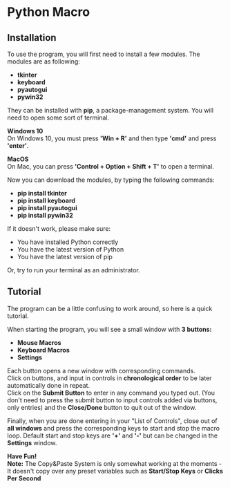 # Python Macro

## Installation  

To use the program, you will first need to install a few modules. The modules are as following:  

* **tkinter** 
* **keyboard**
* **pyautogui** 
* **pywin32**  

They can be installed with **pip**, a package-management system. You will need to open some sort of terminal.  

**Windows 10**  
On Windows 10, you must press **'Win + R'** and then type **'cmd'** and press **'enter'**.  

**MacOS**  
On Mac, you can press **'Control + Option + Shift + T'** to open a terminal.  

Now you can download the modules, by typing the following commands:  

* **pip install tkinter**
* **pip install keyboard**
* **pip install pyautogui**
* **pip install pywin32**  

If it doesn't work, please make sure:  

* You have installed Python correctly 
* You have the latest version of Python
* You have the latest version of pip  

Or, try to run your terminal as an administrator.  

## Tutorial  

The program can be a little confusing to work around, so here is a quick tutorial.  

When starting the program, you will see a small window with **3 buttons:**  

* **Mouse Macros**
* **Keyboard Macros**
* **Settings**  

Each button opens a new window with corresponding commands.  
Click on buttons, and input in controls in **chronological order** to be later automatically done in repeat.    
Click on the **Submit Button** to enter in any command you typed out. (You don't need to press the submit button to input controls added via buttons, only entries) and the **Close/Done** button to quit out of the window.  

Finally, when you are done entering in your "List of Controls", close out of **all windows**  and press the corresponding keys to start and stop the macro loop. Default start and stop keys are **'+'** and **'-'** but can be changed in the **Settings** window.  

**Have Fun!**  
**Note:** The Copy&Paste System is only somewhat working at the moments - It doesn't copy over any preset variables such as **Start/Stop Keys** or **Clicks Per Second**
